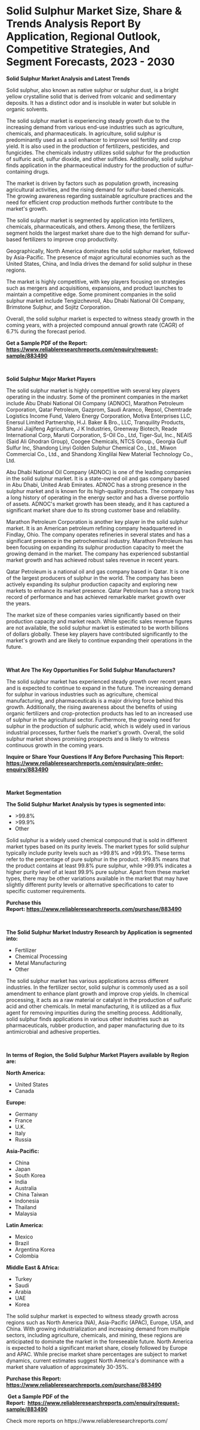 <p><h1>Solid Sulphur Market Size, Share & Trends Analysis Report By Application, Regional Outlook, Competitive Strategies, And Segment Forecasts, 2023 - 2030</h1></p><p><strong>Solid Sulphur Market Analysis and Latest Trends</strong></p>
<p><p>Solid sulphur, also known as native sulphur or sulphur dust, is a bright yellow crystalline solid that is derived from volcanic and sedimentary deposits. It has a distinct odor and is insoluble in water but soluble in organic solvents.</p><p>The solid sulphur market is experiencing steady growth due to the increasing demand from various end-use industries such as agriculture, chemicals, and pharmaceuticals. In agriculture, solid sulphur is predominantly used as a soil enhancer to improve soil fertility and crop yield. It is also used in the production of fertilizers, pesticides, and fungicides. The chemicals industry utilizes solid sulphur for the production of sulfuric acid, sulfur dioxide, and other sulfides. Additionally, solid sulphur finds application in the pharmaceutical industry for the production of sulfur-containing drugs.</p><p>The market is driven by factors such as population growth, increasing agricultural activities, and the rising demand for sulfur-based chemicals. The growing awareness regarding sustainable agriculture practices and the need for efficient crop production methods further contribute to the market's growth.</p><p>The solid sulphur market is segmented by application into fertilizers, chemicals, pharmaceuticals, and others. Among these, the fertilizers segment holds the largest market share due to the high demand for sulfur-based fertilizers to improve crop productivity.</p><p>Geographically, North America dominates the solid sulphur market, followed by Asia-Pacific. The presence of major agricultural economies such as the United States, China, and India drives the demand for solid sulphur in these regions.</p><p>The market is highly competitive, with key players focusing on strategies such as mergers and acquisitions, expansions, and product launches to maintain a competitive edge. Some prominent companies in the solid sulphur market include Tengizchevroil, Abu Dhabi National Oil Company, Brimstone Sulphur, and Sojitz Corporation.</p><p>Overall, the solid sulphur market is expected to witness steady growth in the coming years, with a projected compound annual growth rate (CAGR) of 6.7% during the forecast period.</p></p>
<p><strong>Get a Sample PDF of the Report:&nbsp; <a href="https://www.reliableresearchreports.com/enquiry/request-sample/883490">https://www.reliableresearchreports.com/enquiry/request-sample/883490</a></strong></p>
<p>&nbsp;</p>
<p><strong>Solid Sulphur Major Market Players</strong></p>
<p><p>The solid sulphur market is highly competitive with several key players operating in the industry. Some of the prominent companies in the market include Abu Dhabi National Oil Company (ADNOC), Marathon Petroleum Corporation, Qatar Petroleum, Gazprom, Saudi Aramco, Repsol, Chemtrade Logistics Income Fund, Valero Energy Corporation, Motiva Enterprises LLC, Enersul Limited Partnership, H.J. Baker & Bro., LLC, Tranquility Products, Shanxi Jiajifeng Agriculture, J K Industries, Greenway Biotech, Reade International Corp, Maruti Corporation, S-Oil Co., Ltd, Tiger-Sul, Inc., NEAIS (Said Ali Ghodran Group), Coogee Chemicals, NTCS Group., Georgia Gulf Sulfur Inc, Shandong Linyi Golden Sulphur Chemical Co., Ltd., Miwon Commercial Co., Ltd., and Shandong Xinglilai New Material Technology Co., Ltd.</p><p>Abu Dhabi National Oil Company (ADNOC) is one of the leading companies in the solid sulphur market. It is a state-owned oil and gas company based in Abu Dhabi, United Arab Emirates. ADNOC has a strong presence in the sulphur market and is known for its high-quality products. The company has a long history of operating in the energy sector and has a diverse portfolio of assets. ADNOC's market growth has been steady, and it has captured a significant market share due to its strong customer base and reliability.</p><p>Marathon Petroleum Corporation is another key player in the solid sulphur market. It is an American petroleum refining company headquartered in Findlay, Ohio. The company operates refineries in several states and has a significant presence in the petrochemical industry. Marathon Petroleum has been focusing on expanding its sulphur production capacity to meet the growing demand in the market. The company has experienced substantial market growth and has achieved robust sales revenue in recent years.</p><p>Qatar Petroleum is a national oil and gas company based in Qatar. It is one of the largest producers of sulphur in the world. The company has been actively expanding its sulphur production capacity and exploring new markets to enhance its market presence. Qatar Petroleum has a strong track record of performance and has achieved remarkable market growth over the years.</p><p>The market size of these companies varies significantly based on their production capacity and market reach. While specific sales revenue figures are not available, the solid sulphur market is estimated to be worth billions of dollars globally. These key players have contributed significantly to the market's growth and are likely to continue expanding their operations in the future.</p></p>
<p>&nbsp;</p>
<p><strong>What Are The Key Opportunities For Solid Sulphur Manufacturers?</strong></p>
<p><p>The solid sulphur market has experienced steady growth over recent years and is expected to continue to expand in the future. The increasing demand for sulphur in various industries such as agriculture, chemical manufacturing, and pharmaceuticals is a major driving force behind this growth. Additionally, the rising awareness about the benefits of using organic fertilizers and crop-protection products has led to an increased use of sulphur in the agricultural sector. Furthermore, the growing need for sulphur in the production of sulphuric acid, which is widely used in various industrial processes, further fuels the market's growth. Overall, the solid sulphur market shows promising prospects and is likely to witness continuous growth in the coming years.</p></p>
<p><strong>Inquire or Share Your Questions If Any Before Purchasing This Report: <a href="https://www.reliableresearchreports.com/enquiry/pre-order-enquiry/883490">https://www.reliableresearchreports.com/enquiry/pre-order-enquiry/883490</a></strong></p>
<p>&nbsp;</p>
<p><strong>Market Segmentation</strong></p>
<p><strong>The Solid Sulphur Market Analysis by types is segmented into:</strong></p>
<p><ul><li>>99.8%</li><li>>99.9%</li><li>Other</li></ul></p>
<p><p>Solid sulphur is a widely used chemical compound that is sold in different market types based on its purity levels. The market types for solid sulphur typically include purity levels such as >99.8% and >99.9%. These terms refer to the percentage of pure sulphur in the product. >99.8% means that the product contains at least 99.8% pure sulphur, while >99.9% indicates a higher purity level of at least 99.9% pure sulphur. Apart from these market types, there may be other variations available in the market that may have slightly different purity levels or alternative specifications to cater to specific customer requirements.</p></p>
<p><strong>Purchase this Report:&nbsp;<a href="https://www.reliableresearchreports.com/purchase/883490">https://www.reliableresearchreports.com/purchase/883490</a></strong></p>
<p>&nbsp;</p>
<p><strong>The Solid Sulphur Market Industry Research by Application is segmented into:</strong></p>
<p><ul><li>Fertilizer</li><li>Chemical Processing</li><li>Metal Manufacturing</li><li>Other</li></ul></p>
<p><p>The solid sulphur market has various applications across different industries. In the fertilizer sector, solid sulphur is commonly used as a soil amendment to enhance plant growth and improve crop yields. In chemical processing, it acts as a raw material or catalyst in the production of sulfuric acid and other chemicals. In metal manufacturing, it is utilized as a flux agent for removing impurities during the smelting process. Additionally, solid sulphur finds applications in various other industries such as pharmaceuticals, rubber production, and paper manufacturing due to its antimicrobial and adhesive properties.</p></p>
<p>&nbsp;</p>
<p><strong>In terms of Region, the Solid Sulphur Market Players available by Region are:</strong></p>
<p>
    <p> <strong> North America: </strong>
        <ul>
            <li>United States</li>
            <li>Canada</li>
        </ul>
        </p> 
    <p> <strong> Europe: </strong>
        <ul>
            <li>Germany</li>
            <li>France</li>
            <li>U.K.</li>
            <li>Italy</li>
            <li>Russia</li>
        </ul>
        </p> 
    <p> <strong> Asia-Pacific: </strong>
        <ul>
            <li>China</li>
            <li>Japan</li>
            <li>South Korea</li>
            <li>India</li>
            <li>Australia</li>
            <li>China Taiwan</li>
            <li>Indonesia</li>
            <li>Thailand</li>
            <li>Malaysia</li>
        </ul>
        </p> 
    <p> <strong> Latin America: </strong>
        <ul>
            <li>Mexico</li>
            <li>Brazil</li>
            <li>Argentina Korea</li>
            <li>Colombia</li>
        </ul>
        </p> 
    <p> <strong> Middle East & Africa: </strong>
        <ul>
            <li>Turkey</li>
            <li>Saudi</li>
            <li>Arabia</li>
            <li>UAE</li>
            <li>Korea</li>
        </ul>
    </p>
    </p>
<p><p>The solid sulphur market is expected to witness steady growth across regions such as North America (NA), Asia-Pacific (APAC), Europe, USA, and China. With growing industrialization and increasing demand from multiple sectors, including agriculture, chemicals, and mining, these regions are anticipated to dominate the market in the foreseeable future. North America is expected to hold a significant market share, closely followed by Europe and APAC. While precise market share percentages are subject to market dynamics, current estimates suggest North America's dominance with a market share valuation of approximately 30-35%.</p></p>
<p><strong>Purchase this Report: <a href="https://www.reliableresearchreports.com/purchase/883490">https://www.reliableresearchreports.com/purchase/883490</a></strong></p>
<p>&nbsp;<strong>Get a Sample PDF of the Report:&nbsp;&nbsp;<a href="https://www.reliableresearchreports.com/enquiry/request-sample/883490">https://www.reliableresearchreports.com/enquiry/request-sample/883490</a></strong></p>
<p><strong></strong></p>
<p>Check more reports on https://www.reliableresearchreports.com/</p>